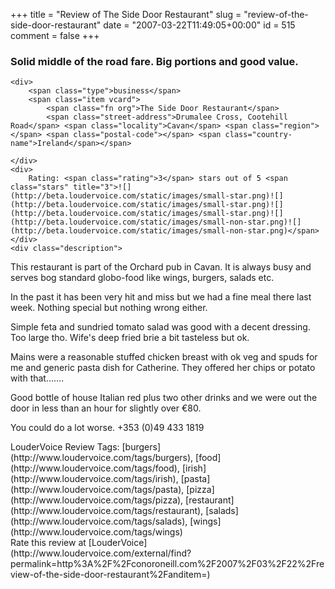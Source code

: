 +++
title = "Review of The Side Door Restaurant"
slug = "review-of-the-side-door-restaurant"
date = "2007-03-22T11:49:05+00:00"
id = 515
comment = false
+++

<div lang="en" class="hreview">

### Solid middle of the road fare. Big portions and good value.

    <div>
        <span class="type">business</span>
        <span class="item vcard">
            <span class="fn org">The Side Door Restaurant</span>
            <span class="street-address">Drumalee Cross, Cootehill Road</span> <span class="locality">Cavan</span> <span class="region"></span> <span class="postal-code"></span> <span class="country-name">Ireland</span></span>

    </div>
    <div>
        Rating: <span class="rating">3</span> stars out of 5 <span class="stars" title="3">![](http://beta.loudervoice.com/static/images/small-star.png)![](http://beta.loudervoice.com/static/images/small-star.png)![](http://beta.loudervoice.com/static/images/small-star.png)![](http://beta.loudervoice.com/static/images/small-non-star.png)![](http://beta.loudervoice.com/static/images/small-non-star.png)</span>
    </div>
    <div class="description">

This restaurant is part of the Orchard pub in Cavan. It is always busy and serves bog standard globo-food like wings, burgers, salads etc.

In the past it has been very hit and miss but we had a fine meal there last week. Nothing special but nothing wrong either.

Simple feta and sundried tomato salad was good with a decent dressing. Too large tho. Wife's deep fried brie a bit tasteless but ok.

Mains were a reasonable stuffed chicken breast with ok veg and spuds for me and generic pasta dish for Catherine. They offered her chips or potato with that.......

Good bottle of house Italian red plus two other drinks and we were out the door in less than an hour for slightly over €80.

You could do a lot worse. +353 (0)49 433 1819
</div>
    <div class="review_tags">LouderVoice Review Tags: [burgers](http://www.loudervoice.com/tags/burgers), [food](http://www.loudervoice.com/tags/food), [irish](http://www.loudervoice.com/tags/irish), [pasta](http://www.loudervoice.com/tags/pasta), [pizza](http://www.loudervoice.com/tags/pizza), [restaurant](http://www.loudervoice.com/tags/restaurant), [salads](http://www.loudervoice.com/tags/salads), [wings](http://www.loudervoice.com/tags/wings)</div>
    <div class="rate">Rate this review at [LouderVoice](http://www.loudervoice.com/external/find?permalink=http%3A%2F%2Fconoroneill.com%2F2007%2F03%2F22%2Freview-of-the-side-door-restaurant%2Fanditem=)</div>
</div>
